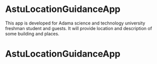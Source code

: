# AstuLocationGuidanceApp
This app is developed for Adama science and technology university freshman student and guests.
It will provide location and description of some building and places. 
# AstuLocationGuidanceApp
